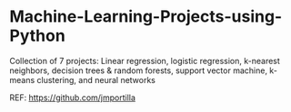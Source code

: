 # Machine-Learning-Projects-using-Python
Collection of 7 projects: Linear regression, logistic regression, k-nearest neighbors, decision trees &amp; random forests, support vector machine, k-means clustering, and neural networks

REF: https://github.com/jmportilla
